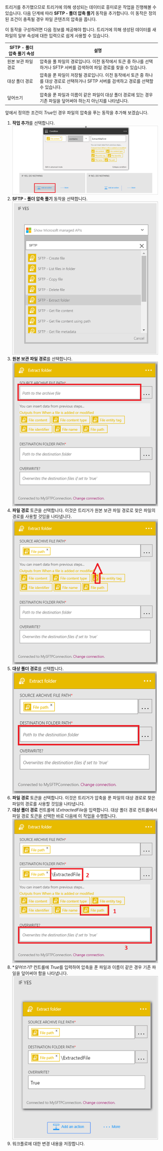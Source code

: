 트리거를 추가했으므로 트리거에 의해 생성되는 데이터로 흥미로운 작업을 진행해볼 수 있습니다. 다음 단계에 따라 **SFTP - 폴더 압축 풀기** 동작을 추가합니다. 이 동작은 정의된 조건이 충족될 경우 파일 콘텐츠의 압축을 풉니다. 

이 동작을 구성하려면 다음 정보를 제공해야 합니다. 트리거에 의해 생성된 데이터를 새 파일의 일부 속성에 대한 입력으로 쉽게 사용할 수 있습니다.

| SFTP - 폴더 압축 풀기 속성 | 설명 |
| --- | --- |
| 원본 보관 파일 경로 |압축을 풀 파일의 경로입니다. 이전 동작에서 토큰 중 하나를 선택하거나 SFTP 서버를 검색하여 파일 경로를 찾을 수 있습니다. |
| 대상 폴더 경로 |압축을 푼 파일이 저장될 경로입니다. 이전 동작에서 토큰 중 하나를 대상 경로로 선택하거나 SFTP 서버를 검색하고 경로를 선택할 수 있습니다. |
| 덮어쓰기 |압축을 푼 파일과 이름이 같은 파일이 대상 폴더 경로에 있는 경우 기존 파일을 덮어써야 하는지 아닌지를 나타냅니다. |

앞에서 정의한 조건이 *True*인 경우 파일의 압축을 푸는 동작을 추가해 보겠습니다. 

1. **작업 추가**를 선택합니다.        
   ![SFTP 동작 조건 이미지 6](./media/connectors-create-api-sftp/condition-6.png)   
2. **SFTP - 폴더 압축 풀기** 동작을 선택합니다.      
   ![SFTP 동작 조건 이미지 7](./media/connectors-create-api-sftp/condition-7.png)   
3. **원본 보관 파일 경로**를 선택합니다.              
   ![SFTP 동작 조건 이미지 9](./media/connectors-create-api-sftp/condition-9.png)   
4. **파일 경로** 토큰을 선택합니다. 이것은 트리거가 원본 보관 파일 경로로 찾은 파일의 경로를 사용할 것임을 나타냅니다.           
   ![SFTP 동작 조건 이미지 10](./media/connectors-create-api-sftp/condition-10.png)   
5. **대상 폴더 경로**를 선택합니다.           
   ![SFTP 동작 조건 이미지 11](./media/connectors-create-api-sftp/condition-11.png)   
6. **파일 경로** 토큰을 선택합니다. 이것은 트리거가 압축을 푼 파일의 대상 경로로 찾은 파일의 경로를 사용할 것임을 나타냅니다.   
7. **대상 폴더 경로** 컨트롤에 *\ExtractedFile*을 입력합니다. 대상 폴더 경로 컨트롤에서 파일 경로 토큰을 선택한 바로 다음에 이 작업을 수행합니다.         
   ![SFTP 동작 조건 이미지 12](./media/connectors-create-api-sftp/condition-12.png)   
8. **덮어쓰기?* 컨트롤에 *True*를 입력하여 압축을 푼 파일과 이름이 같은 경우 기존 파일을 덮어써야 함을 나타냅니다.      
   ![SFTP 동작 조건 이미지 13](./media/connectors-create-api-sftp/condition-13.png)   
9. 워크플로에 대한 변경 내용을 저장합니다.  



<!--HONumber=Nov16_HO3-->


